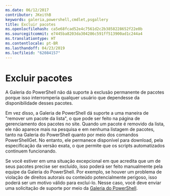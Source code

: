 ```yaml
---
ms.date: 06/12/2017
contributor: JKeithB
keywords: galeria,powershell,cmdlet,psgallery
title: Excluir pacotes
ms.openlocfilehash: ca5e68fcad52e4c7561d2c2b3858228652f22e0b
ms.sourcegitcommit: e7445ba8203da304286c591ff513900ad1c244a4
ms.translationtype: HT
ms.contentlocale: pt-BR
ms.lasthandoff: 04/23/2019
ms.locfileid: "62084157"
---
```

# <a name="deleting-packages"></a>Excluir pacotes

A Galeria do PowerShell não dá suporte à exclusão permanente de pacotes porque isso interromperia qualquer usuário que dependesse da disponibilidade desses pacotes.

Em vez disso, a Galeria de PowerShell dá suporte a uma maneira de "remover um pacote da lista", o que pode ser feito na página de gerenciamento dos pacotes no site.
Quando um pacote é removido da lista, ele não aparece mais na pesquisa e em nenhuma listagem de pacotes, tanto na Galeria do PowerShell quanto por meio dos comandos PowerShellGet.
No entanto, ele permanece disponível para download, pela especificação da versão exata, o que permite que os scripts automatizados continuem funcionando.

Se você estiver em uma situação excepcional em que acredita que um de seus pacotes precise ser excluído, isso poderá ser feito manualmente pela equipe da Galeria do PowerShell.
Por exemplo, se houver um problema de violação de direitos autorais ou conteúdo potencialmente perigoso, isso poderá ser um motivo válido para excluí-lo.
Nesse caso, você deve enviar uma solicitação de suporte por meio da [Galeria do PowerShell](http://www.PowerShellGallery.com).
